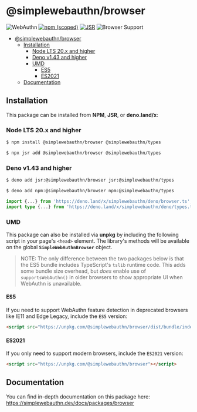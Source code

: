 <!-- omit in toc -->

# @simplewebauthn/browser

![WebAuthn](https://img.shields.io/badge/WebAuthn-Simplified-blueviolet?style=for-the-badge&logo=WebAuthn)
[![npm (scoped)](https://img.shields.io/npm/v/@simplewebauthn/browser?style=for-the-badge&logo=npm)](https://www.npmjs.com/package/@simplewebauthn/browser)
[![JSR](https://jsr.io/badges/@simplewebauthn/browser?style=for-the-badge)](https://jsr.io/@simplewebauthn/browser)
![Browser Support](https://img.shields.io/badge/Browser-ES5+-brightgreen?style=for-the-badge&logo=Mozilla+Firefox)

- [@simplewebauthn/browser](#simplewebauthnbrowser)
  - [Installation](#installation)
    - [Node LTS 20.x and higher](#node-lts-20x-and-higher)
    - [Deno v1.43 and higher](#deno-v143-and-higher)
    - [UMD](#umd)
      - [ES5](#es5)
      - [ES2021](#es2021)
  - [Documentation](#documentation)

## Installation

This package can be installed from **NPM**, **JSR**, or **deno.land/x**:

### Node LTS 20.x and higher

```sh
$ npm install @simplewebauthn/browser @simplewebauthn/types
```

```sh
$ npx jsr add @simplewebauthn/browser @simplewebauthn/types
```

### Deno v1.43 and higher

```sh
$ deno add jsr:@simplewebauthn/browser jsr:@simplewebauthn/types
```

```sh
$ deno add npm:@simplewebauthn/browser npm:@simplewebauthn/types
```

```ts
import {...} from 'https://deno.land/x/simplewebauthn/deno/browser.ts';
import type {...} from 'https://deno.land/x/simplewebauthn/deno/types.ts';
```

### UMD

This package can also be installed via **unpkg** by including the following script in your page's
`<head>` element. The library's methods will be available on the global **`SimpleWebAuthnBrowser`**
object.

> NOTE: The only difference between the two packages below is that the ES5 bundle includes
> TypeScript's `tslib` runtime code. This adds some bundle size overhead, but _does_ enable use of
> `supportsWebAuthn()` in older browsers to show appropriate UI when WebAuthn is unavailable.

#### ES5

If you need to support WebAuthn feature detection in deprecated browsers like IE11 and Edge Legacy,
include the `ES5` version:

```html
<script src="https://unpkg.com/@simplewebauthn/browser/dist/bundle/index.es5.umd.min.js"></script>
```

#### ES2021

If you only need to support modern browsers, include the `ES2021` version:

```html
<script src="https://unpkg.com/@simplewebauthn/browser"></script>
```

## Documentation

You can find in-depth documentation on this package here:
https://simplewebauthn.dev/docs/packages/browser
